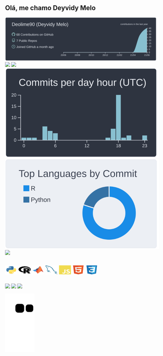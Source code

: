 ## Olá, me chamo Deyvidy Melo 

[![](https://raw.githubusercontent.com/Deolime90/Deolime90/main/profile-summary-card-output/nord_dark/0-profile-details.svg)](https://github.com/vn7n24fzkq/github-profile-summary-cards)
<img  height="198em" src="https://github-readme-stats.vercel.app/api?username=Deolime90&show_icons=true&theme=dark&include_all_commits=true&count_private=true"/>
 <img lt="Deyvidy-shelby" src="https://media.giphy.com/media/pJ1ZE8aGTg3jG/giphy.gif">
 [![](https://raw.githubusercontent.com/Deolime90/Deolime90/main/profile-summary-card-output/nord_dark/4-productive-time.svg)](https://github.com/vn7n24fzkq/github-profile-summary-cards)
 [![](https://raw.githubusercontent.com/Deolime90/Deolime90/main/profile-summary-card-output/nord_bright/2-most-commit-language.svg)](https://github.com/vn7n24fzkq/github-profile-summary-cards)
  <img  height="198em" src="https://github-readme-stats.vercel.app/api/top-langs/?username=Deolime90&layout=compact&langs_count=16&theme=dark"/></br>
  
  <div style="display: inline_block"><br>
  <img align="center" alt="deolime-Python" height="30" width="40" src="https://raw.githubusercontent.com/devicons/devicon/master/icons/python/python-original.svg">
  <img align="center" alt="deolime-r" height="30" width="40" src="https://github.com/devicons/devicon/blob/master/icons/r/r-plain.svg">
  <img align="center" alt="deolime-matlab" height="30" width="40" src="https://github.com/devicons/devicon/blob/master/icons/matlab/matlab-original.svg">
  <img align="center" alt="deolime-sql" height="30" width="40" src="https://github.com/devicons/devicon/blob/master/icons/mysql/mysql-original.svg">
  <img align="center" alt="deolime-Js" height="30" width="40" src="https://raw.githubusercontent.com/devicons/devicon/master/icons/javascript/javascript-plain.svg">
  <img align="center" alt="deolime-HTML" height="30" width="40" src="https://raw.githubusercontent.com/devicons/devicon/master/icons/html5/html5-original.svg">
  <img align="center" alt="deolime-CSS" height="30" width="40" src="https://raw.githubusercontent.com/devicons/devicon/master/icons/css3/css3-original.svg">
  </div>
  
##
 
<div> 
  <a href="https://instagram.com/Deolime90" target="_blank"><img src="https://img.shields.io/badge/-Instagram-%23E4405F?style=for-the-badge&logo=instagram&logoColor=white" target="_blank"></a>
  <a href = "mailto: deyvidyoliveiramelo@gmail.com"><img src="https://img.shields.io/badge/-Gmail-%23333?style=for-the-badge&logo=gmail&logoColor=white" target="_blank"></a>
  <a href="https://www.linkedin.com/in/deyvidy" target="_blank"><img src="https://img.shields.io/badge/-LinkedIn-%230077B5?style=for-the-badge&logo=linkedin&logoColor=white" target="_blank"></a> 
 
  ![Snake animation](https://github.com/Deolime90/Deolime90/blob/output/github-contribution-grid-snake.svg)
 
</div>
